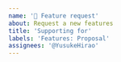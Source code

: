 ```yaml
---
name: '🎁 Feature request'
about: Request a new features
title: 'Supporting for'
labels: 'Features: Proposal'
assignees: '@YusukeHirao'
---
```


<!--
Comments in any language are welcome. Please write in your native language.
Se aceptan comentarios en cualquier idioma. Por favor, escribe en tu lengua materna.
欢迎使用任何语言发表评论。请用您的母语书写。
모든 언어로 된 댓글을 환영합니다. 모국어로 작성해 주세요.
どの言語も歓迎します。あなたの母国語で書いてください。
-->
